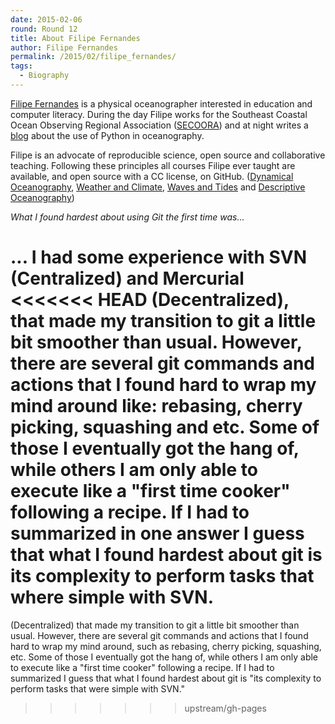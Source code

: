 ```yaml
---
date: 2015-02-06
round: Round 12
title: About Filipe Fernandes
author: Filipe Fernandes
permalink: /2015/02/filipe_fernandes/
tags:
  - Biography
---
```

[Filipe Fernandes](http://ocefpaf.github.io/homepage/) is a physical
oceanographer interested in education and computer literacy.  During the day
Filipe works for the Southeast Coastal Ocean Observing Regional Association
([SECOORA](http://ocefpaf.github.io/secoora/)) and at night writes a
[blog](http://ocefpaf.github.io/python4oceanographers/) about the use of
Python in oceanography.

Filipe is an advocate of reproducible science, open source and collaborative
teaching.  Following these principles all courses Filipe ever taught are
available, and open source with a CC license, on GitHub.
([Dynamical Oceanography](http://ocefpaf.github.io/dynamical_oceanography),
[Weather and Climate](http://ocefpaf.github.io/weather_and_climate),
[Waves and Tides](http://ocefpaf.github.io/waves_and_tides) and
[Descriptive Oceanography](http://ocefpaf.github.io/descriptive_oceanography))

*What I found hardest about using Git the first time was...*

... I had some experience with SVN (Centralized) and Mercurial
<<<<<<< HEAD
(Decentralized), that made my transition to git a little bit smoother than
usual.  However, there are several git commands and actions that I found hard
to wrap my mind around like: rebasing, cherry picking, squashing and etc.
Some of those I eventually got the hang of, while others I am only able to
execute like a "first time cooker" following a recipe.  If I had to summarized
in one answer I guess that what I found hardest about git is its complexity to
perform tasks that where simple with SVN.
=======
(Decentralized) that made my transition to git a little bit smoother than
usual.  However, there are several git commands and actions that I found hard
to wrap my mind around, such as rebasing, cherry picking, squashing, etc.
Some of those I eventually got the hang of, while others I am only able to
execute like a "first time cooker" following a recipe.  If I had to summarized
I guess that what I found hardest about git is "its complexity to perform
tasks that were simple with SVN."
>>>>>>> upstream/gh-pages
